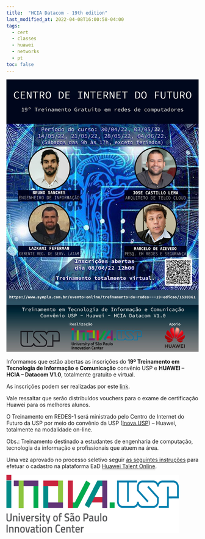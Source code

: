 ```yaml
---
title:  "HCIA Datacom - 19th edition"
last_modified_at: 2022-04-08T16:00:58-04:00
tags:
  - cert
  - classes
  - huawei
  - networks
  - pt
toc: false
---
```


[![](/assets/images/posts/2022-04-08-hcia-19.jpeg)](https://www.sympla.com.br/treinamento-em-redes---19-edicao-copia__1543152)

Informamos que estão abertas as inscrições do **19º Treinamento em Tecnologia de Informação e Comunicação** convênio USP e **HUAWEI – HCIA – Datacom V1.0**, totalmente gratuito e virtual.

As inscrições podem ser realizadas por este [link](https://www.sympla.com.br/treinamento-em-redes---19-edicao-copia__1543152).

Vale ressaltar que serão distribuídos vouchers para o exame de certificação Huawei para os melhores alunos.

O Treinamento em REDES-1 será ministrado pelo Centro de Internet do Futuro da USP por meio do convênio da USP ([Inova.USP](https://inova.usp.br/)) – Huawei, totalmente na modalidade on-line.

Obs.: Treinamento destinado a estudantes de engenharia de computação, tecnologia da informação e profissionais que atuem na área.

Uma vez aprovado no processo seletivo seguir [as seguintes instruções](/haina-talent) para efetuar o cadastro na plataforma EaD [Huawei Talent Online](https://e.huawei.com/en/talent).

[![](/assets/images/posts/2021-03-26-hcia-15/2.png)](https://inova.usp.br/)